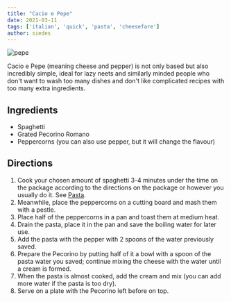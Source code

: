 ```yaml
---
title: "Cacio e Pepe"
date: 2021-03-11
tags: ['italian', 'quick', 'pasta', 'cheesefare']
author: siedes
---
```


![pepe](/pix/cacio-e-pepe.webp)

Cacio e Pepe (meaning cheese and pepper) is not only based but also incredibly simple, ideal for lazy neets and
similarly minded people who don't want to wash too many dishes and don't like complicated recipes with too many extra
ingredients.

## Ingredients

- Spaghetti
- Grated Pecorino Romano
- Peppercorns (you can also use pepper, but it will change the flavour)

## Directions

1. Cook your chosen amount of spaghetti 3-4 minutes under the time on the package
   according to the directions on the package or however you usually do it. See [Pasta](/pasta).
2. Meanwhile, place the peppercorns on a cutting board and mash them with a pestle.
3. Place half of the peppercorns in a pan and toast them at medium heat.
4. Drain the pasta, place it in the pan and save the boiling water for later use.
5. Add the pasta with the pepper with 2 spoons of the water previously saved.
6. Prepare the Pecorino by putting half of it a bowl with a spoon of the pasta water you saved; continue mixing the
   cheese with the water until a cream is formed.
7. When the pasta is almost cooked, add the cream and mix (you can add more water if the pasta is too dry).
8. Serve on a plate with the Pecorino left before on top.
